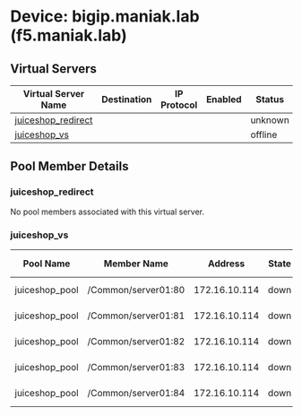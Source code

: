 # Device: bigip.maniak.lab (f5.maniak.lab)

## Virtual Servers

| Virtual Server Name | Destination | IP Protocol | Enabled | Status | Pool |
|---------------------|-------------|-------------|---------|--------|------|
| [juiceshop_redirect](#juiceshop_redirect) |  |  |  | unknown | No Pool |
| [juiceshop_vs](#juiceshop_vs) |  |  |  | offline | juiceshop_pool |

## Pool Member Details

### juiceshop_redirect
<a id='juiceshop_redirect'></a>

No pool members associated with this virtual server.

### juiceshop_vs
<a id='juiceshop_vs'></a>

| Pool Name | Member Name | Address | State | Session | Monitor Status | Enabled |
|-----------|-------------|---------|-------|---------|----------------|---------|
| juiceshop_pool | /Common/server01:80 | 172.16.10.114 | down | monitor-enabled |  |  |
| juiceshop_pool | /Common/server01:81 | 172.16.10.114 | down | monitor-enabled |  |  |
| juiceshop_pool | /Common/server01:82 | 172.16.10.114 | down | monitor-enabled |  |  |
| juiceshop_pool | /Common/server01:83 | 172.16.10.114 | down | monitor-enabled |  |  |
| juiceshop_pool | /Common/server01:84 | 172.16.10.114 | down | monitor-enabled |  |  |

